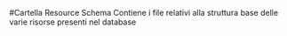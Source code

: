 #Cartella Resource Schema
Contiene i file relativi alla struttura base delle varie risorse presenti nel database